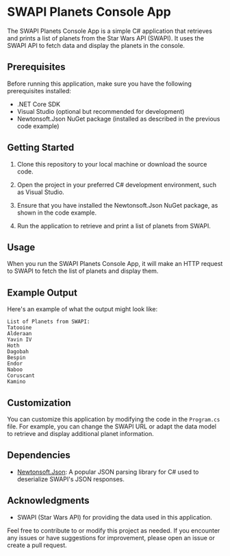 # SWAPI Planets Console App

The SWAPI Planets Console App is a simple C# application that retrieves and prints a list of planets from the Star Wars API (SWAPI). It uses the SWAPI API to fetch data and display the planets in the console.

## Prerequisites

Before running this application, make sure you have the following prerequisites installed:

- .NET Core SDK
- Visual Studio (optional but recommended for development)
- Newtonsoft.Json NuGet package (installed as described in the previous code example)

## Getting Started

1. Clone this repository to your local machine or download the source code.

2. Open the project in your preferred C# development environment, such as Visual Studio.

3. Ensure that you have installed the Newtonsoft.Json NuGet package, as shown in the code example.

4. Run the application to retrieve and print a list of planets from SWAPI.

## Usage

When you run the SWAPI Planets Console App, it will make an HTTP request to SWAPI to fetch the list of planets and display them.

## Example Output

Here's an example of what the output might look like:

```plaintext
List of Planets from SWAPI:
Tatooine
Alderaan
Yavin IV
Hoth
Dagobah
Bespin
Endor
Naboo
Coruscant
Kamino
```
## Customization

You can customize this application by modifying the code in the `Program.cs` file. For example, you can change the SWAPI URL or adapt the data model to retrieve and display additional planet information.

## Dependencies

- [Newtonsoft.Json](https://www.newtonsoft.com/json): A popular JSON parsing library for C# used to deserialize SWAPI's JSON responses.

## Acknowledgments

- SWAPI (Star Wars API) for providing the data used in this application.

Feel free to contribute to or modify this project as needed. If you encounter any issues or have suggestions for improvement, please open an issue or create a pull request.
